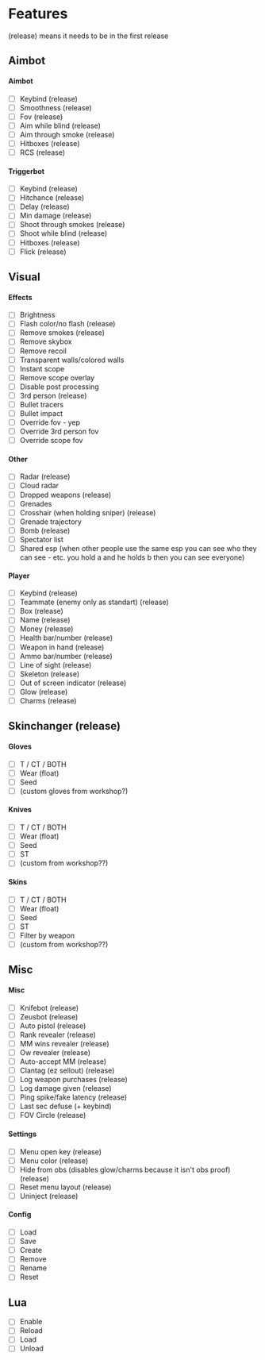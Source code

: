 # Features
(release) means it needs to be in the first release

## Aimbot
#### Aimbot
- [ ] Keybind (release)
- [ ] Smoothness (release)
- [ ] Fov (release)
- [ ] Aim while blind (release)
- [ ] Aim through smoke (release)
- [ ] Hitboxes (release)
- [ ] RCS (release)

#### Triggerbot
- [ ] Keybind (release)
- [ ] Hitchance (release)
- [ ] Delay (release)
- [ ] Min damage (release)
- [ ] Shoot through smokes (release)
- [ ] Shoot while blind (release)
- [ ] Hitboxes (release)
- [ ] Flick (release)

## Visual
#### Effects
- [ ] Brightness
- [ ] Flash color/no flash (release)
- [ ] Remove smokes (release)
- [ ] Remove skybox
- [ ] Remove recoil 
- [ ] Transparent walls/colored walls
- [ ] Instant scope
- [ ] Remove scope overlay
- [ ] Disable post processing
- [ ] 3rd person (release)
- [ ] Bullet tracers
- [ ] Bullet impact
- [ ] Override fov - yep
- [ ] Override 3rd person fov
- [ ] Override scope fov

#### Other
- [ ] Radar (release)
- [ ] Cloud radar
- [ ] Dropped weapons (release)
- [ ] Grenades
- [ ] Crosshair (when holding sniper) (release)
- [ ] Grenade trajectory
- [ ] Bomb (release)
- [ ] Spectator list
- [ ] Shared esp (when other people use the same esp you can see who they can see - etc. you hold a and he holds b then you can see everyone) 

#### Player
- [ ] Keybind (release)
- [ ] Teammate (enemy only as standart) (release)
- [ ] Box (release)
- [ ] Name (release)
- [ ] Money (release)
- [ ] Health bar/number (release)
- [ ] Weapon in hand (release)
- [ ] Ammo bar/number (release)
- [ ] Line of sight (release)
- [ ] Skeleton (release)
- [ ] Out of screen indicator (release)
- [ ] Glow (release)
- [ ] Charms (release)

## Skinchanger (release)
#### Gloves
- [ ] T / CT / BOTH
- [ ] Wear (float)
- [ ] Seed
- [ ] (custom gloves from workshop?)

#### Knives
- [ ] T / CT / BOTH
- [ ] Wear (float)
- [ ] Seed
- [ ] ST
- [ ] (custom from workshop??)

#### Skins
- [ ] T / CT / BOTH
- [ ] Wear (float)
- [ ] Seed
- [ ] ST
- [ ] Filter by weapon
- [ ] (custom from workshop??)

## Misc
#### Misc
- [ ] Knifebot (release)
- [ ] Zeusbot (release)
- [ ] Auto pistol (release)
- [ ] Rank revealer (release)
- [ ] MM wins revealer (release)
- [ ] Ow revealer (release)
- [ ] Auto-accept MM (release)
- [ ] Clantag (ez sellout) (release)
- [ ] Log weapon purchases (release)
- [ ] Log damage given (release)
- [ ] Ping spike/fake latency (release)
- [ ] Last sec defuse (+ keybind)
- [ ] FOV Circle (release)

#### Settings
- [ ] Menu open key (release)
- [ ] Menu color (release)
- [ ] Hide from obs (disables glow/charms because it isn't obs proof) (release)
- [ ] Reset menu layout (release)
- [ ] Uninject (release)

#### Config
- [ ] Load
- [ ] Save
- [ ] Create
- [ ] Remove
- [ ] Rename
- [ ] Reset

## Lua
- [ ] Enable
- [ ] Reload
- [ ] Load
- [ ] Unload
